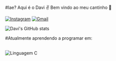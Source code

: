 #Iae? Aqui é o Davi ✌️
Bem vindo ao meu cantinho 👊

[![Instagram](https://img.shields.io/badge/Instagram-E4405F?style=for-the-badge&logo=instagram&logoColor=white)](https://www.instagram.com/davyssauro/)
[![Gmail](https://img.shields.io/badge/Gmail-D14836?style=for-the-badge&logo=gmail&logoColor=white)](gabrielpascoal73@gmail.com)

![Davi's GitHub stats](https://github-readme-stats.vercel.app/api?username=Davi-GOP&show_icons=true&theme=cobalt)

#Atualmente aprendendo a programar em:
<div style="display: inline_block"><br/>
<img align="center" alt="Linguagem C" src"https://img.shields.io/badge/C-00599C?style=for-the-badge&logo=c&logoColor=white" />
</div>
